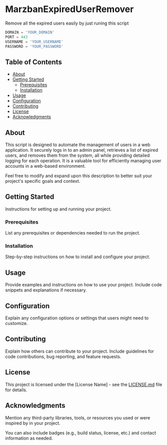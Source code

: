# MarzbanExpiredUserRemover

Remove all the expired users easily by just runing this script

```python
DOMAIN = 'YOUR_DOMAIN'
PORT = 443
USERNAME = 'YOUR_USERNAME'
PASSWORD = 'YOUR_PASSWORD'
```


## Table of Contents
- [About](#about)
- [Getting Started](#getting-started)
  - [Prerequisites](#prerequisites)
  - [Installation](#installation)
- [Usage](#usage)
- [Configuration](#configuration)
- [Contributing](#contributing)
- [License](#license)
- [Acknowledgments](#acknowledgments)

## About

This script is designed to automate the management of users in a web application. It securely logs in to an admin panel, retrieves a list of expired users, and removes them from the system, all while providing detailed logging for each operation. It is a valuable tool for efficiently managing user accounts in a web-based environment.

Feel free to modify and expand upon this description to better suit your project's specific goals and context.

## Getting Started

Instructions for setting up and running your project.

### Prerequisites

List any prerequisites or dependencies needed to run the project.

### Installation

Step-by-step instructions on how to install and configure your project.

## Usage

Provide examples and instructions on how to use your project. Include code snippets and explanations if necessary.

## Configuration

Explain any configuration options or settings that users might need to customize.

## Contributing

Explain how others can contribute to your project. Include guidelines for code contributions, bug reporting, and feature requests.

## License

This project is licensed under the [License Name] - see the [LICENSE.md](LICENSE.md) file for details.

## Acknowledgments

Mention any third-party libraries, tools, or resources you used or were inspired by in your project.

You can also include badges (e.g., build status, license, etc.) and contact information as needed.

